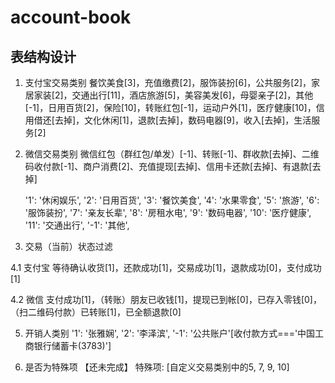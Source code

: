 # account-book

## 表结构设计

1. 支付宝交易类别
    餐饮美食[3]，充值缴费[2]，服饰装扮[6]，公共服务[2]，家居家装[2]，交通出行[11]，酒店旅游[5]，美容美发[6]，母婴亲子[2]，其他[-1]，日用百货[2]，保险[10]，转账红包[-1]，运动户外[1]，医疗健康[10]，信用借还[去掉]，文化休闲[1]，退款[去掉]，数码电器[9]，收入[去掉]，生活服务[2]

2. 微信交易类别
    微信红包（群红包/单发）[-1]、转账[-1]、群收款[去掉]、二维码收付款[-1]、商户消费[2]、充值提现[去掉]、信用卡还款[去掉]、有退款[去掉]


    '1': '休闲娱乐',
    '2': '日用百货',
    '3': '餐饮美食',
    '4': '水果零食',
    '5': '旅游',
    '6': '服饰装扮',
    '7': '亲友长辈',
    '8': '房租水电',
    '9': '数码电器',
    '10': '医疗健康',
    '11': '交通出行',
    '-1': '其他',

4. 交易（当前）状态过滤
 
 4.1 支付宝
 等待确认收货[1]，还款成功[1]，交易成功[1]，退款成功[0]，支付成功[1]
 
 4.2 微信
 支付成功[1]，（转账）朋友已收钱[1]，提现已到帐[0]，已存入零钱[0]，（扫二维码付款）已转账[1]，已全额退款[0]

5. 开销人类别
    '1': '张雅娴',
    '2': '李泽滨',
    '-1': '公共账户'[收付款方式==='中国工商银行储蓄卡(3783)']

6. 是否为特殊项 【还未完成】
    特殊项: [自定义交易类别中的5, 7, 9, 10]
